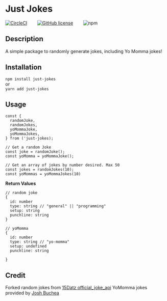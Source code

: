 # Just Jokes

[![CircleCI](https://circleci.com/gh/circleci/circleci-docs.svg?style=shield)](https://circleci.com/gh/alexwasik/just-jokes)
&nbsp;&nbsp;&nbsp;&nbsp;&nbsp;&nbsp;
[![GitHub license](https://img.shields.io/github/license/alexwasik/just-jokes)](https://github.com/alexwasik/just-jokes/blob/main/LICENSE)
&nbsp;&nbsp;&nbsp;&nbsp;&nbsp;&nbsp;
![npm](https://img.shields.io/npm/v/just-jokes)

## Description

A simple package to randomly generate jokes, including Yo Momma jokes!

## Installation

`npm install just-jokes`<br/>
or<br/>
`yarn add just-jokes`

## Usage

```
const {
  randomJoke,
  randomJokes,
  yoMommaJoke,
  yoMommaJokes,
} from ('just-jokes);

// Get a random Joke
const joke = randomJoke();
const yoMomma = yoMommaJoke();

// Get an array of jokes by number desired. Max 50
const jokes = randomJokes(10);
const yoMommas = yoMommaJokes(10)
```

**Return Values**

```
// random joke
{
  id: number
  type: string // "general" || "programming"
  setup: string
  punchline: string
}

// yoMomma
{
  id: number
  type: string // "yo-momma"
  setup: undefined
  punchline: string

}
```

## Credit

Forked random jokes from [15Datz official_joke_api](https://github.com/15Dkatz/official_joke_api)
YoMomma jokes provided by [Josh Buchea](https://github.com/joshbuchea/yo-mama)
